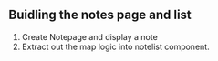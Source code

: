 ## Buidling the notes page and list

1. Create Notepage and display a note
2. Extract out the map logic into notelist component.

